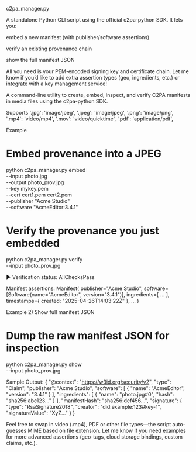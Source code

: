 c2pa_manager.py

A standalone Python CLI script using the official c2pa-python SDK. It lets you:

embed a new manifest (with publisher/software assertions)

verify an existing provenance chain

show the full manifest JSON

All you need is your PEM-encoded signing key and certificate chain. Let me know if you’d like to add extra assertion types (geo, ingredients, etc.) or integrate with a key management service!

A command-line utility to create, embed, inspect, and verify C2PA manifests in media files using the c2pa-python SDK.

Supports
'.jpg': 'image/jpeg',
'.jpeg': 'image/jpeg',
'.png': 'image/png',
'.mp4': 'video/mp4',
'.mov': 'video/quicktime',
'.pdf': 'application/pdf',

Example
# Embed provenance into a JPEG
python c2pa_manager.py embed \
  --input   photo.jpg \
  --output  photo_prov.jpg \
  --key      mykey.pem \
  --cert     cert1.pem cert2.pem \
  --publisher "Acme Studio" \
  --software "AcmeEditor:3.4.1"

# Verify the provenance you just embedded
python c2pa_manager.py verify \
  --input photo_prov.jpg

▶ Verification status: AllChecksPass

Manifest assertions:
Manifest(
  publisher="Acme Studio",
  software=[Software(name="AcmeEditor", version="3.4.1")],
  ingredients=[ ... ],
  timestamps={ created: "2025-04-26T14:03:22Z" },
  ...
)

Example 2) Show full manifest JSON

# Dump the raw manifest JSON for inspection
python c2pa_manager.py show \
  --input photo_prov.jpg

Sample Output:
{
  "@context": "https://w3id.org/security/v2",
  "type": "Claim",
  "publisher": "Acme Studio",
  "software": [
    {
      "name": "AcmeEditor",
      "version": "3.4.1"
    }
  ],
  "ingredients": [
    {
      "name": "photo.jpg#0",
      "hash": "sha256:abc123..."
    }
  ],
  "manifestHash": "sha256:def456...",
  "signature": {
    "type": "RsaSignature2018",
    "creator": "did:example:123#key-1",
    "signatureValue": "XyZ..."
  }
}

Feel free to swap in video (.mp4), PDF or other file types—the script auto-guesses MIME based on file extension. Let me know if you need examples for more advanced assertions (geo-tags, cloud storage bindings, custom claims, etc.).

